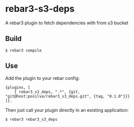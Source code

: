 rebar3-s3-deps
=====

A rebar3 plugin to fetch dependencies with from s3 bucket

Build
-----

    $ rebar3 compile

Use
---

Add the plugin to your rebar config:

    {plugins, [
        { rebar3_s3_deps, ".*", {git, "git@host:posilva/rebar3_s3_deps.git", {tag, "0.1.0"}}}
    ]}.

Then just call your plugin directly in an existing application:


    $ rebar3 rebar3_s3_deps
